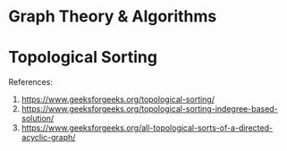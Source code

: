 # Graph Theory & Algorithms
# Topological Sorting
References:
1. https://www.geeksforgeeks.org/topological-sorting/
2. https://www.geeksforgeeks.org/topological-sorting-indegree-based-solution/
3. https://www.geeksforgeeks.org/all-topological-sorts-of-a-directed-acyclic-graph/
